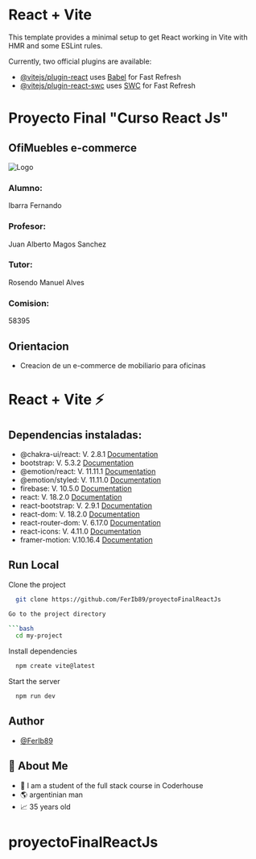 # React + Vite

This template provides a minimal setup to get React working in Vite with HMR and some ESLint rules.

Currently, two official plugins are available:

- [@vitejs/plugin-react](https://github.com/vitejs/vite-plugin-react/blob/main/packages/plugin-react/README.md) uses [Babel](https://babeljs.io/) for Fast Refresh
- [@vitejs/plugin-react-swc](https://github.com/vitejs/vite-plugin-react-swc) uses [SWC](https://swc.rs/) for Fast Refresh


#    Proyecto Final "Curso React Js"

## OfiMuebles   e-commerce

![Logo](https://firebasestorage.googleapis.com/v0/b/reactjsfer.appspot.com/o/Logo.png?alt=media&token=e3f1ffea-a68e-46d0-9fa6-fb1e9bb1f537)


### Alumno: 
Ibarra Fernando


### Profesor: 
Juan Alberto Magos Sanchez

### Tutor: 
Rosendo Manuel Alves

### Comision:
58395

## Orientacion

-  Creacion de un e-commerce de mobiliario para oficinas

# 


# React + Vite ⚡

## Dependencias instaladas: 

- @chakra-ui/react: V. 2.8.1 [Documentation](https://github.com/chakra-ui/chakra-ui/blob/main/README.md) 
- bootstrap: V. 5.3.2 [Documentation](https://github.com/react-bootstrap/react-bootstrap/blob/master/README.md)
- @emotion/react: V. 11.11.1 [Documentation](https://github.com/emotion-js/emotion/blob/main/README.md)
- @emotion/styled: V. 11.11.0 [Documentation](https://github.com/emotion-js/emotion/blob/main/README.md)
- firebase: V. 10.5.0 [Documentation](https://firebase.google.com/docs?hl=es-419)
- react: V. 18.2.0 [Documentation](https://react.dev/learn/installation) 
- react-bootstrap: V. 2.9.1 [Documentation](https://github.com/react-bootstrap/react-bootstrap/blob/master/README.md)  
- react-dom: V. 18.2.0 [Documentation](https://react.dev/learn/)
- react-router-dom: V. 6.17.0 [Documentation](https://github.com/remix-run/react-router#readme) 
- react-icons: V. 4.11.0 [Documentation](https://github.com/react-icons/react-icons/blob/master/README.md) 
- framer-motion: V.10.16.4 [Documentation](https://www.framer.com/motion/introduction/) 




## Run Local

Clone the project

```bash
  git clone https://github.com/FerIb89/proyectoFinalReactJs

Go to the project directory

```bash
  cd my-project
```

Install dependencies

```bash
  npm create vite@latest
```

Start the server

```bash
  npm run dev
```



## Author

- [@FerIb89](https://github.com/FerIb89)


## 🚀 About Me
- 🎨 I am a student of the full stack course in Coderhouse
- 🌎 argentinian man
- 📈 35 years old






# proyectoFinalReactJs
